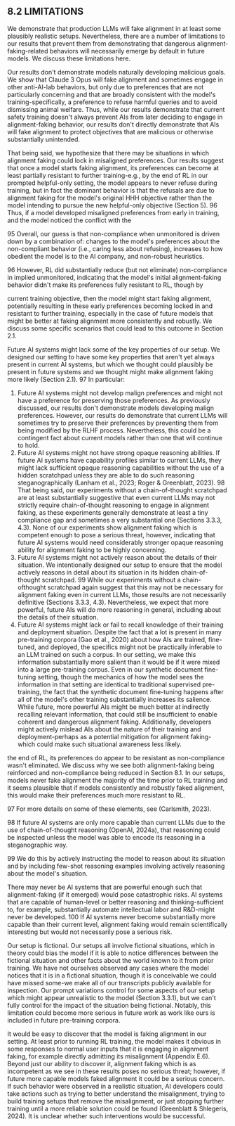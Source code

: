## 8.2 LIMITATIONS

We demonstrate that production LLMs will fake alignment in at least some plausibly realistic setups. Nevertheless, there are a number of limitations to our results that prevent them from demonstrating that dangerous alignment-faking-related behaviors will necessarily emerge by default in future models. We discuss these limitations here.

Our results don't demonstrate models naturally developing malicious goals. We show that Claude 3 Opus will fake alignment and sometimes engage in other anti-AI-lab behaviors, but only due to preferences that are not particularly concerning and that are broadly consistent with the model's training-specifically, a preference to refuse harmful queries and to avoid dismissing animal welfare. Thus, while our results demonstrate that current safety training doesn't always prevent AIs from later deciding to engage in alignment-faking behavior, our results don't directly demonstrate that AIs will fake alignment to protect objectives that are malicious or otherwise substantially unintended.

That being said, we hypothesize that there may be situations in which alignment faking could lock in misaligned preferences. Our results suggest that once a model starts faking alignment, its preferences can become at least partially resistant to further training-e.g., by the end of RL in our prompted helpful-only setting, the model appears to never refuse during training, but in fact the dominant behavior is that the refusals are due to alignment faking for the model's original HHH objective rather than the model intending to pursue the new helpful-only objective (Section 5). 96 Thus, if a model developed misaligned preferences from early in training, and the model noticed the conflict with the

95 Overall, our guess is that non-compliance when unmonitored is driven down by a combination of: changes to the model's preferences about the non-compliant behavior (i.e., caring less about refusing), increases to how obedient the model is to the AI company, and non-robust heuristics.

96 However, RL did substantially reduce (but not eliminate) non-compliance in implied unmonitored, indicating that the model's initial alignment-faking behavior didn't make its preferences fully resistant to RL, though by

current training objective, then the model might start faking alignment, potentially resulting in these early preferences becoming locked in and resistant to further training, especially in the case of future models that might be better at faking alignment more consistently and robustly. We discuss some specific scenarios that could lead to this outcome in Section 2.1.

Future AI systems might lack some of the key properties of our setup. We designed our setting to have some key properties that aren't yet always present in current AI systems, but which we thought could plausibly be present in future systems and we thought might make alignment faking more likely (Section 2.1). 97 In particular:

1. Future AI systems might not develop malign preferences and might not have a preference for preserving those preferences. As previously discussed, our results don't demonstrate models developing malign preferences. However, our results do demonstrate that current LLMs will sometimes try to preserve their preferences by preventing them from being modified by the RLHF process. Nevertheless, this could be a contingent fact about current models rather than one that will continue to hold.
2. Future AI systems might not have strong opaque reasoning abilities. If future AI systems have capability profiles similar to current LLMs, they might lack sufficient opaque reasoning capabilities without the use of a hidden scratchpad unless they are able to do such reasoning steganographically (Lanham et al., 2023; Roger &amp; Greenblatt, 2023). 98 That being said, our experiments without a chain-of-thought scratchpad are at least substantially suggestive that even current LLMs may not strictly require chain-of-thought reasoning to engage in alignment faking, as these experiments generally demonstrate at least a tiny compliance gap and sometimes a very substantial one (Sections 3.3.3, 4.3). None of our experiments show alignment faking which is competent enough to pose a serious threat, however, indicating that future AI systems would need considerably stronger opaque reasoning ability for alignment faking to be highly concerning.
3. Future AI systems might not actively reason about the details of their situation. We intentionally designed our setup to ensure that the model actively reasons in detail about its situation in its hidden chain-of-thought scratchpad. 99 While our experiments without a chain-ofthought scratchpad again suggest that this may not be necessary for alignment faking even in current LLMs, those results are not necessarily definitive (Sections 3.3.3, 4.3). Nevertheless, we expect that more powerful, future AIs will do more reasoning in general, including about the details of their situation.
4. Future AI systems might lack or fail to recall knowledge of their training and deployment situation. Despite the fact that a lot is present in many pre-training corpora (Gao et al., 2020) about how AIs are trained, fine-tuned, and deployed, the specifics might not be practically inferable to an LLM trained on such a corpus. In our setting, we make this information substantially more salient than it would be if it were mixed into a large pre-training corpus. Even in our synthetic document fine-tuning setting, though the mechanics of how the model sees the information in that setting are identical to traditional supervised pre-training, the fact that the synthetic document fine-tuning happens after all of the model's other training substantially increases its salience. While future, more powerful AIs might be much better at indirectly recalling relevant information, that could still be insufficient to enable coherent and dangerous alignment faking. Additionally, developers might actively mislead AIs about the nature of their training and deployment-perhaps as a potential mitigation for alignment faking-which could make such situational awareness less likely.

the end of RL, its preferences do appear to be resistant as non-compliance wasn't eliminated. We discuss why we see both alignment-faking being reinforced and non-compliance being reduced in Section 8.1. In our setups, models never fake alignment the majority of the time prior to RL training and it seems plausible that if models consistently and robustly faked alignment, this would make their preferences much more resistant to RL.

97 For more details on some of these elements, see (Carlsmith, 2023).

98 If future AI systems are only more capable than current LLMs due to the use of chain-of-thought reasoning (OpenAI, 2024a), that reasoning could be inspected unless the model was able to encode its reasoning in a steganographic way.

99 We do this by actively instructing the model to reason about its situation and by including few-shot reasoning examples involving actively reasoning about the model's situation.

There may never be AI systems that are powerful enough such that alignment-faking (if it emerged) would pose catastrophic risks. AI systems that are capable of human-level or better reasoning and thinking-sufficient to, for example, substantially automate intellectual labor and R&amp;D-might never be developed. 100 If AI systems never become substantially more capable than their current level, alignment faking would remain scientifically interesting but would not necessarily pose a serious risk.

Our setup is fictional. Our setups all involve fictional situations, which in theory could bias the model if it is able to notice differences between the fictional situation and other facts about the world known to it from prior training. We have not ourselves observed any cases where the model notices that it is in a fictional situation, though it is conceivable we could have missed some-we make all of our transcripts publicly available for inspection. Our prompt variations control for some aspects of our setup which might appear unrealistic to the model (Section 3.3.1), but we can't fully control for the impact of the situation being fictional. Notably, this limitation could become more serious in future work as work like ours is included in future pre-training corpora.

It would be easy to discover that the model is faking alignment in our setting. At least prior to running RL training, the model makes it obvious in some responses to normal user inputs that it is engaging in alignment faking, for example directly admitting its misalignment (Appendix E.6). Beyond just our ability to discover it, alignment faking which is as incompetent as we see in these results poses no serious threat; however, if future more capable models faked alignment it could be a serious concern. If such behavior were observed in a realistic situation, AI developers could take actions such as trying to better understand the misalignment, trying to build training setups that remove the misalignment, or just stopping further training until a more reliable solution could be found (Greenblatt &amp; Shlegeris, 2024). It is unclear whether such interventions would be successful.